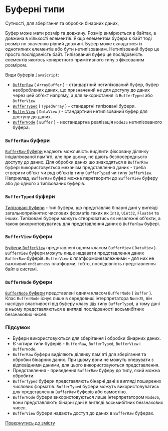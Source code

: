 # Буферні типи

Сутності, для зберігання та обробки бінарних даних,

Буфер може мати розмір та довжину. Розмір вимірюється в байтах, а довжина в кількості елементів. Якщо елементом буфера є байт тоді розмір по значенню рівний довжині. Буфер може складатися із однотипних елементів або бути нетипізованим. Нетипізовний буфер це просто послідовність байт. Типізований буфер це послідовність елементів якогось конкретного примітивного типу з фіксованим розміром.

Види буферів `JavaScript`:

- [`BufferRaw`](BufferRaw.md) ( `ArrayBuffer` ) - стандартний нетипізований буфер, буфер необроблених даних, що призначений не для доступу до даних через цей об'єкт напряму, а для використання із `BufferTyped` або `BufferView`.
- [`BufferTyped`](BufferTyped.md) ( `TypedArray` ) - стандартні типізовані буфери.
- [`BufferView`](BufferView.md) ( `DataView` ) - стандартний нетипізований буфер для доступу до даних.
- [`BufferNode`](BufferNode.md) ( `Buffer` ) - нестандартна реалізація `NodeJS` нетипізованого буфера.

### `BufferRaw` буфери

[`BufferRaw` буфери](https://developer.mozilla.org/en-US/docs/Web/JavaScript/Reference/Global_Objects/ArrayBuffer) надають можливість виділити фіксовану ділянку ініціалізованої пам'яті, але при цьому, не дають безпосереднього доступу до даних. Для обробки даних що знаходяться в `BufferRaw` буфері використовується механізм представлення даних - треба створити об'єкт чи ряд об'єктів типу `BufferTyped` чи типу `BufferView`. Наприклад, `BufferRaw` буфер можна перетворити до `BufferView` буферу або до одного з типізованих буферів.

### `BufferTyped` буфери

[Типізовані буфери](https://developer.mozilla.org/en-US/docs/Web/JavaScript/Reference/Global_Objects/TypedArray) - тип буфера, що представляє бінарні дані у вигляді загальноприйнятих числових форматів таких як  `Int8`, `Uint32`, `Float64` та інших. Типізовані буфери можуть створюватись як незалежні об'єкти, а також використовуватись для представлення даних в `BufferRaw` буфері.

### `BufferView` буфери

[Буфери `BufferView`](https://developer.mozilla.org/en-US/docs/Web/JavaScript/Reference/Global_Objects/DataView) представлені одним класом `BufferView` ( `DataView` ). `BufferView` буфери можуть лише надавати представлення даних `BufferRaw` буферів. `BufferView` є платформонезалежними - для них не важливий `endianness` платформи, тобто, послідовність представлення байт в системі.

### `BufferNode` буфери

[`BufferNode` буфери](https://nodejs.org/dist/latest-v12.x/docs/api/buffer.html) представлені одним класом `BufferNode` ( `Buffer` ). Клас `BufferNode` існує лише в середовищі інтерпретатора `NodeJS`, він наслідує властивості від буферу класу [`U8x`](https://developer.mozilla.org/en-US/docs/Web/JavaScript/Reference/Global_Objects/Uint8Array) типу `BufferTyped`, а тому дані в ньому представляються в вигляді послідовності восьмибітних беззнакових чисел.

### Підсумок

- Буфери використовуються для зберігання і обробки бінарних даних.
- Є чотири типи буферів - `BufferRaw`, `BufferTyped`, `BufferView` i `BufferNode`.
- `BufferRaw` буфери виділяють ділянку пам'яті для зберігання та обробки бінарних даних. При цьому вони не можуть оперувати з відповідними даними, для цього використовуються представлення.
- Представлення - приведення `BufferRaw` буферу до типу, який можна обробити.
- `BufferTyped` буфери представляють бінарні дані в вигляді поширених числових форматів. `BufferTyped` буфери можуть використовуватись для представлення `BufferRaw` буферів або самостіно.
- `BufferNode` буфери використовуються лише інтерпретатором `NodeJS`, вони представляють бінарні дані в вигляді восьмибітних беззнакових чисел.
- `BufferView` буфери надають доступ до даних в `BufferRaw` буферах.

[Повернутись до змісту](../README.md#Концепції)

